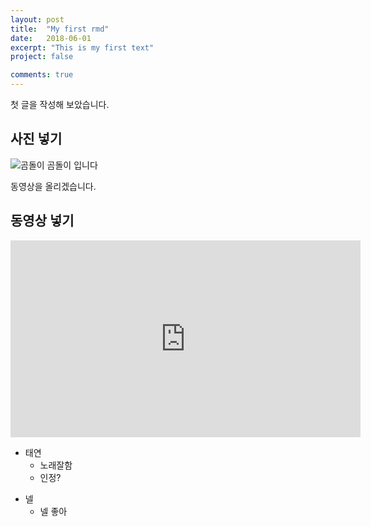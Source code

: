 ```yaml
---
layout: post
title:  "My first rmd"
date:   2018-06-01
excerpt: "This is my first text"
project: false

comments: true
---
```


첫 글을 작성해 보았습니다.

## 사진 넣기

![곰돌이](https://i.imgur.com/pTh6WTs.jpg)
곰돌이 입니다

동영상을 올리겠습니다.

## 동영상 넣기

<iframe width="560" height="315" src="https://www.youtube.com/embed/86EsVeiQq2s" frameborder="0" allow="autoplay; encrypted-media" allowfullscreen></iframe>

* 태연
  * 노래잘함
  * 인정?

+ 넬
  + 넬 좋아
